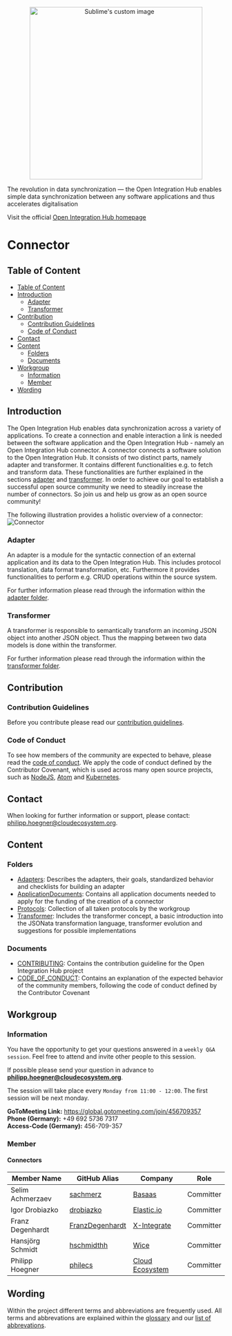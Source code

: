 <p align="center">
  <img src="https://github.com/openintegrationhub/Microservices/blob/master/Assets/medium-oih-einzeilig-zentriert.jpg" alt="Sublime's custom image" width="400"/>
</p>

The revolution in data synchronization — the Open Integration Hub enables simple data synchronization between any software applications and thus accelerates digitalisation

Visit the official [Open Integration Hub homepage](https://www.openintegrationhub.org/)

# Connector

## Table of Content

<!-- TOC depthFrom:2 depthTo:6 withLinks:1 updateOnSave:1 orderedList:0 -->

- [Table of Content](#table-of-content)
- [Introduction](#introduction)
	- [Adapter](#adapter)
	- [Transformer](#transformer)
- [Contribution](#contribution)
	- [Contribution Guidelines](#contribution-guidelines)
	- [Code of Conduct](#code-of-conduct)
- [Contact](#contact)
- [Content](#content)
	- [Folders](#folders)
	- [Documents](#documents)
- [Workgroup](#workgroup)
	- [Information](#information)
	- [Member](#member)
- [Wording](#wording)

<!-- /TOC -->


## Introduction

The Open Integration Hub enables data synchronization across a variety of applications. To create a connection and enable interaction a link is needed between the software application and the Open Integration Hub - namely an Open Integration Hub connector.
A connector connects a software solution to the Open Integration Hub. It consists of two distinct parts, namely adapter and transformer.  It contains different functionalities e.g. to fetch and transform data. These functionalities are further explained in the sections [adapter](#adapter) and [transformer](#transformer). In order to achieve our goal to establish a successful open source community we need to steadily increase the number of connectors. So join us and help us grow as an open source community!


The following illustration provides a holistic overview of a connector:
![Connector](Assets/ConnectorsV3.png)

### Adapter

An adapter is a module for the syntactic connection of an external application and its data to the Open Integration Hub. This includes protocol translation, data format transformation, etc.
Furthermore it provides functionalities to perform e.g. CRUD operations within the source system.

For further information please read through the information within the [adapter folder](/Adapters).


### Transformer

A transformer is responsible to semantically transform an incoming JSON object into another JSON object. Thus the mapping between two data models is done within the transformer.

For further information please read through the information within the [transformer folder](/Transformer).


## Contribution
### Contribution Guidelines
Before you contribute please read our [contribution guidelines](CONTRIBUTING.md).

### Code of Conduct

To see how members of the community are expected to behave, please read the [code of conduct](CODE_OF_CONDUCT.md). We apply the code of conduct defined by the Contributor Covenant, which is used across many open source projects, such as [NodeJS](https://github.com/nodejs/node), [Atom](https://github.com/atom/atom) and [Kubernetes](https://github.com/kubernetes/kubernetes).

## Contact
When looking for further information or support, please contact: philipp.hoegner@cloudecosystem.org.

## Content
### Folders

- [Adapters](Adapters): Describes the adapters, their goals, standardized behavior and checklists for building an adapter
- [ApplicationDocuments](ApplicationDocuments): Contains all application documents needed to apply for the funding of the creation of a connector
- [Protocols](Protocols): Collection of all taken protocols by the workgroup
- [Transformer](Transformer): Includes the transformer concept, a basic introduction into the JSONata transformation language,  transformer evolution and suggestions for possible implementations

### Documents
- [CONTRIBUTING](CONTRIBUTING.md): Contains the contribution guideline for the Open Integration Hub project
- [CODE_OF_CONDUCT](CODE_OF_CONDUCT.md): Contains an explanation of the expected behavior of the community members, following  the code of conduct defined by the Contributor Covenant

## Workgroup
### Information
You have the opportunity to get your questions answered in a `weekly Q&A session`.
Feel free to attend and invite other people to this session.

If possible please send your question in advance to **philipp.hoegner@cloudecosystem.org**.

The session will take place every `Monday from 11:00 - 12:00`.  The first session will be next monday.

**GoToMeeting Link:** https://global.gotomeeting.com/join/456709357 <br>
**Phone (Germany):** +49 692 5736 7317 <br>
**Access-Code (Germany):** 456-709-357 <br>

### Member
#### Connectors
|Member Name |GitHub Alias|Company| Role |
| --- | --- | --- | --- |
| Selim Achmerzaev |[sachmerz](https://github.com/sachmerz)|[Basaas](http://www.basaas.com/)| Committer  |
| Igor Drobiazko |[drobiazko](https://github.com/drobiazko)|[Elastic.io](http://www.elastic.io/)| Committer  |
| Franz  Degenhardt|[FranzDegenhardt](https://github.com/FranzDegenhardt)|[X-Integrate](https://x-integrate.com/x-integrate-startseite/)| Committer  |
| Hansjörg Schmidt  |[hschmidthh](https://github.com/hschmidthh)|[Wice](https://wice.de/)| Committer  |
| Philipp Hoegner|[philecs](https://github.com/philecs)|[Cloud Ecosystem](http://www.cloudecosystem.org/)| Committer  |

## Wording
Within the project different terms and abbreviations are frequently used. All terms and abbrevations are explained within the [glossary](https://github.com/openintegrationhub/Connectors/wiki/Glossary) and our [list of abbrevations](https://github.com/openintegrationhub/Connectors/wiki/Abbreviations).
